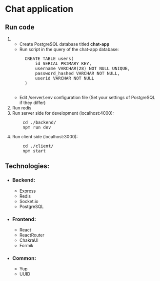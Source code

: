 <h1>Chat application</h1>
<h2>Run code</h2>
<ol>
  <li>
    <ul>
      <li>Create PostgreSQL database titled <strong>chat-app</strong>
        <li>Run script in the query of the chat-app database: 
        <pre>
  CREATE TABLE users(
	  id SERIAL PRIMARY KEY,
	  username VARCHAR(28) NOT NULL UNIQUE,
	  password_hashed VARCHAR NOT NULL,
	  userid VARCHAR NOT NULL
  )
        </pre>
        </li>
      <li>Edit /server/.env configuration file (Set your settings of PostgreSQL if they differ)</li>
    </ul>
  </li>
  <li>Run redis</li>
  <li>Run server side for development (localhost:4000):
  <pre>
    cd ./backend/ 
    npm run dev</pre>
  </li>
  <li>Run client side (localhost:3000):
  <pre>
    cd ./client/
    npm start</pre>
  </li>
</ol>
<h2>Technologies:</h2>
<ul>
  <li><h3>Backend:</h3>
  <ul>
    <li>Express</li>
    <li>Redis</li>
    <li>Socket.io</li>
    <li>PostgreSQL</li>
  </ul>
  </li>
  <li><h3>Frontend:</h3>
  <ul>
    <li>React</li>
    <li>ReactRouter</li>
    <li>ChakraUI</li>
    <li>Formik</li>
  </ul>
  </li>
  <li>
    <h3>Common:</h3>
    <ul>
      <li>Yup</li>
      <li>UUID</li>
    </ul>
  </li>
</ul>
